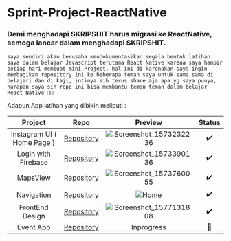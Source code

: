 # Sprint-Project-ReactNative

### Demi menghadapi SKRIPSHIT harus migrasi ke ReactNative, semoga lancar dalam menghadapi SKRIPSHIT.

```saya sendiri akan berusaha mendokumentasikan segala bentuk latihan saya dalam belajar Javascript terutama React Native karena saya hampir setiap hari membuat mini Project, hal ini di karenakan saya ingin membagikan repository ini ke beberapa teman saya untuk sama sama di pelajari dan di kaji, intinya sih terus share aja apa yg saya punya, harapan saya sih repo ini bisa membantu teman teman dalam belajar React Native 🤘🐧 ```

Adapun App latihan yang dibikin meliputi :

| Project                    | Repo                                                                  | Preview                                                                                                                        | Status |
|:--------------------------:|:---------------------------------------------------------------------:|:------------------------------------------------------------------------------------------------------------------------------:|:------:|
| Instagram UI ( Home Page ) | [Repository](https://github.com/dhiyo7/React-Native-UI-Insta)         | ![Screenshot_1573232236](https://user-images.githubusercontent.com/25566307/68890564-b7770f00-0751-11ea-9157-0eb0193c8676.png) | ✔️     |
| Login with Firebase        | [Repository](https://github.com/dhiyo7/React-Native-Login-Firebase)   | ![Screenshot_1573390136](https://user-images.githubusercontent.com/25566307/68890565-b7770f00-0751-11ea-9f39-0e958f454053.png) | ✔️     |
| MapsView                   | [Repository](https://github.com/dhiyo7/React-Native-Maps-EZ)          | ![Screenshot_1573760055](https://user-images.githubusercontent.com/25566307/68890566-b80fa580-0751-11ea-8c31-cb575174af39.png) | ✔️     |
| Navigation                 | [Repository](https://github.com/dhiyo7/React-Native-React-Navigation) | ![Home](https://user-images.githubusercontent.com/25566307/69090398-75183f80-0a7b-11ea-84a3-f38314854ba1.png)                  | ✔️     |
| FrontEnd Design            | [Repository](https://github.com/dhiyo7/React-Native-FrontEnd-Design)  | ![Screenshot_1577131808](https://user-images.githubusercontent.com/25566307/71378963-40f4e900-25fc-11ea-8b44-21d37c7f1fa7.png) | ✔️     |
| Event App                  | [Repository](https://github.com/dhiyo7/React-Native-Event-App.git)    | Inprogress                                                                                                                     |  👷   |
